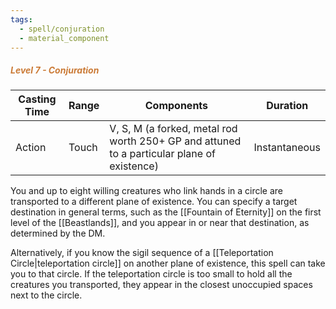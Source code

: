 ```yaml
---
tags:
  - spell/conjuration
  - material_component
---
```

##### *<span style="color:rgb(203, 123, 55)">Level 7 - Conjuration</span>*

| Casting Time | Range | Components                                                                                     | Duration      |
| ------------ | ----- | ---------------------------------------------------------------------------------------------- | ------------- |
| Action       | Touch | V, S, M (a forked, metal rod worth 250+ GP and attuned to a particular plane of existence)<br> | Instantaneous |

You and up to eight willing creatures who link hands in a circle are transported to a different plane of existence. You can specify a target destination in general terms, such as the [[Fountain of Eternity]] on the first level of the [[Beastlands]], and you appear in or near that destination, as determined by the DM.  

Alternatively, if you know the sigil sequence of a [[Teleportation Circle|teleportation circle]] on another plane of existence, this spell can take you to that circle. If the teleportation circle is too small to hold all the creatures you transported, they appear in the closest unoccupied spaces next to the circle.

